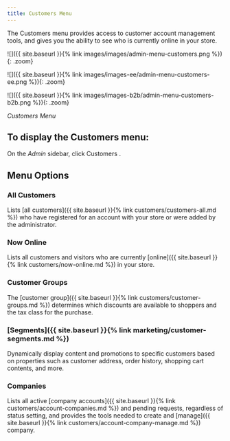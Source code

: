 ```yaml
---
title: Customers Menu
---
```


The Customers menu provides access to customer account management tools, and gives you the ability to see who is currently online in your store.

<!--{% if "Default.CE Only" contains site.edition %}-->
![]({{ site.baseurl }}{% link images/images/admin-menu-customers.png %}){: .zoom}
<!--{% endif %}-->
<!--{% if "Default.EE Only" contains site.edition %}-->
![]({{ site.baseurl }}{% link images/images-ee/admin-menu-customers-ee.png %}){: .zoom}
<!--{% endif %}-->
<!--{% if "Default.B2B Only" contains site.edition %}-->
![]({{ site.baseurl }}{% link images/images-b2b/admin-menu-customers-b2b.png %}){: .zoom}
<!--{% endif %}-->
_Customers Menu_

## To display the Customers menu:

On the _Admin_ sidebar, click <span class="btn">Customers </span>.

## Menu Options

### All Customers

Lists [all customers]({{ site.baseurl }}{% link customers/customers-all.md %}) who have registered for an account with your store or were added by the administrator.

### Now Online

Lists all customers and visitors who are currently [online]({{ site.baseurl }}{% link customers/now-online.md %}) in your store.

### Customer Groups

The [customer group]({{ site.baseurl }}{% link customers/customer-groups.md %}) determines which discounts are available to shoppers and the tax class for the purchase.

<!--{% if "Default.EE-B2B" contains site.edition %}-->
### [Segments]({{ site.baseurl }}{% link marketing/customer-segments.md %})

Dynamically display content and promotions to specific customers based on properties such as customer address, order history, shopping cart contents, and more.

<!--{% endif %}-->
<!--{% if "Default.B2B Only" contains site.edition %}-->
### Companies

Lists all active [company accounts]({{ site.baseurl }}{% link customers/account-companies.md %}) and pending requests, regardless of status setting, and provides the tools needed to create and [manage]({{ site.baseurl }}{% link customers/account-company-manage.md %}) company.

<!--{% endif %}-->